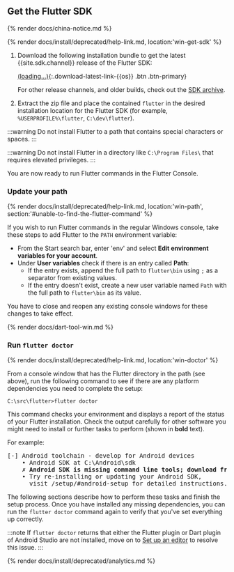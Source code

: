## Get the Flutter SDK

{% render docs/china-notice.md %}

{% render docs/install/deprecated/help-link.md, location:'win-get-sdk' %}

 1. Download the following installation bundle to get the latest
    {{site.sdk.channel}} release of the Flutter SDK:

    [(loading...)](#){:.download-latest-link-{{os}} .btn .btn-primary}

    For other release channels, and older builds,
    check out the [SDK archive][].
 1. Extract the zip file and place the contained `flutter`
    in the desired installation location for the Flutter SDK
    (for example, `%USERPROFILE%\flutter`, `C:\dev\flutter`).

:::warning
Do not install Flutter to a path that contains special
characters or spaces.
:::

:::warning
Do not install Flutter in a directory like
`C:\Program Files\` that requires elevated privileges.
:::

You are now ready to run Flutter commands in the Flutter Console.


### Update your path

{% render docs/install/deprecated/help-link.md, location:'win-path', section:'#unable-to-find-the-flutter-command' %}

If you wish to run Flutter commands in the regular Windows console,
take these steps to add Flutter to the `PATH` environment variable:

* From the Start search bar, enter 'env'
  and select **Edit environment variables for your account**.
* Under **User variables** check if there is an entry called **Path**:
  * If the entry exists, append the full path to `flutter\bin` using
    `;` as a separator from existing values.
  * If the entry doesn't exist,
    create a new user variable named `Path` with
    the full path to `flutter\bin` as its value.

You have to close and reopen any existing console windows
for these changes to take effect.

{% render docs/dart-tool-win.md %}

### Run `flutter doctor`

{% render docs/install/deprecated/help-link.md, location:'win-doctor' %}

From a console window that has the Flutter directory in the
path (see above), run the following command to see if there
are any platform dependencies you need to complete the setup:

```batchfile
C:\src\flutter>flutter doctor
```

This command checks your environment and displays a report of the status
of your Flutter installation. Check the output carefully for other
software you might need to install or further tasks to perform
(shown in **bold** text).

For example:

<pre>
[-] Android toolchain - develop for Android devices
    • Android SDK at C:\Android\sdk
    <strong>✗ Android SDK is missing command line tools; download from https://goo.gl/XxQghQ</strong>
    • Try re-installing or updating your Android SDK,
      visit /setup/#android-setup for detailed instructions.
</pre>

The following sections describe how to perform these tasks and
finish the setup process. Once you have installed any missing
dependencies, you can run the `flutter doctor` command again to
verify that you've set everything up correctly.

:::note
If `flutter doctor` returns that either the Flutter plugin
or  Dart plugin of Android Studio are not installed, move
on to [Set up an editor][] to resolve this issue.
:::

{% render docs/install/deprecated/analytics.md %}

[SDK archive]: /release/archive
[Set up an editor]: /get-started/editor?tab=androidstudio

